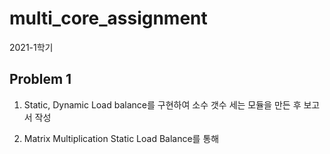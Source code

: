 # multi_core_assignment
2021-1학기

## Problem 1

1) Static, Dynamic Load balance를 구현하여 소수 갯수 세는 모듈을 만든 후 보고서 작성

2) Matrix Multiplication Static Load Balance를 통해 

